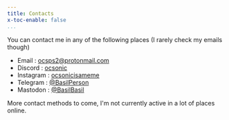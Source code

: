```yaml
---
title: Contacts
x-toc-enable: false
...
```


You can contact me in any of the following places (I rarely check my emails though)

- Email : <a href="mailto:ocsps2@protonmail.com">ocsps2@protonmail.com</a>
- Discord : <a href="https://discordapp.com/users/442997528003346442">ocsonic</a>
- Instagram : <a href="https://www.instagram.com/ocsonicisameme">ocsonicisameme</a>
- Telegram : <a href="https://t.me/BasilPerson">@BasilPerson</a>
- Mastodon : <a rel="me_mastodon" href="https://tech.lgbt/@BasilBasil">@BasilBasil</a>

More contact methods to come, I'm not currently active in a lot of places online.
